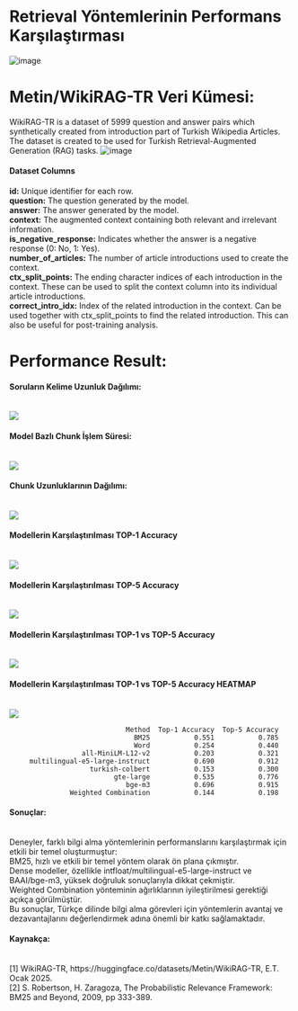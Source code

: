 # Retrieval Yöntemlerinin Performans Karşılaştırması

![image](https://github.com/user-attachments/assets/87125c2e-c89f-41e4-94c3-4b296b8ee241)

# Metin/WikiRAG-TR Veri Kümesi:

WikiRAG-TR is a dataset of 5999 question and answer pairs which synthetically created from introduction part of Turkish Wikipedia Articles. The dataset is created to be used for Turkish Retrieval-Augmented Generation (RAG) tasks.
![image](https://github.com/user-attachments/assets/0fa9234a-2f4c-459c-8c9e-d9508a09fdc9)

<h4>Dataset Columns</h4>
<b>id:</b> Unique identifier for each row.<br>
<b>question:</b> The question generated by the model.<br>
<b>answer:</b> The answer generated by the model.<br>
<b>context:</b> The augmented context containing both relevant and irrelevant information.<br>
<b>is_negative_response:</b> Indicates whether the answer is a negative response (0: No, 1: Yes).<br>
<b>number_of_articles:</b> The number of article introductions used to create the context.<br>
<b>ctx_split_points:</b> The ending character indices of each introduction in the context. These can be used to split the context column into its individual article introductions.<br>
<b>correct_intro_idx:</b> Index of the related introduction in the context. Can be used together with ctx_split_points to find the related introduction. This can also be useful for post-training analysis.<br>

# Performance Result:

<h4>Soruların Kelime Uzunluk Dağılımı:</h4>
<br/>
<img src="https://github.com/raifakyol/LLM_WikiRAG-TR/blob/main/result/soru_uzunluk.png" width="auto">
<br/>

<h4>Model Bazlı Chunk İşlem Süresi:</h4>
<br/>
<img src="https://github.com/raifakyol/LLM_WikiRAG-TR/blob/main/result/chunk_islem_suresi.png" width="auto">
<br/>

<h4>Chunk Uzunluklarının Dağılımı:</h4>
<br/>
<img src="https://github.com/raifakyol/LLM_WikiRAG-TR/blob/main/result/chunk_uzunluk_dagilimi.png" width="auto">
<br/>

<h4>Modellerin Karşılaştırılması TOP-1 Accuracy</h4>
<br/>
<img src="https://github.com/raifakyol/LLM_WikiRAG-TR/blob/main/result/top1_accuracy.png" width="auto">
<br/>

<h4>Modellerin Karşılaştırılması TOP-5 Accuracy</h4>
<br/>
<img src="https://github.com/raifakyol/LLM_WikiRAG-TR/blob/main/result/top5_accuracy.png" width="auto">
<br/>

<h4>Modellerin Karşılaştırılması TOP-1 vs TOP-5 Accuracy</h4>
<br/>
<img src="https://github.com/raifakyol/LLM_WikiRAG-TR/blob/main/result/top1vstop5_accuracu.png" width="auto">
<br/>

<h4>Modellerin Karşılaştırılması TOP-1 vs TOP-5 Accuracy HEATMAP</h4>
<br/>
<img src="https://github.com/raifakyol/LLM_WikiRAG-TR/blob/main/result/accuracy_heatmap.png" width="auto">
<br/>

                                 Method  Top-1 Accuracy  Top-5 Accuracy
                                   BM25           0.551           0.785
                                   Word           0.254           0.440
                      all-MiniLM-L12-v2           0.203           0.321
         multilingual-e5-large-instruct           0.690           0.912
                        turkish-colbert           0.153           0.300
                              gte-large           0.535           0.776
                                 bge-m3           0.696           0.915
                   Weighted Combination           0.144           0.198


<h4>Sonuçlar:</h4><br/>
Deneyler, farklı bilgi alma yöntemlerinin performanslarını karşılaştırmak için etkili bir temel oluşturmuştur:<br/>
BM25, hızlı ve etkili bir temel yöntem olarak ön plana çıkmıştır.<br/>
Dense modeller, özellikle intfloat/multilingual-e5-large-instruct ve BAAI/bge-m3, yüksek doğruluk sonuçlarıyla dikkat çekmiştir.<br/>
Weighted Combination yönteminin ağırlıklarının iyileştirilmesi gerektiği açıkça görülmüştür.<br/>
Bu sonuçlar, Türkçe dilinde bilgi alma görevleri için yöntemlerin avantaj ve dezavantajlarını değerlendirmek adına önemli bir katkı sağlamaktadır.<br/>

<h4>Kaynakça:</h4><br/>
[1]	WikiRAG-TR, https://huggingface.co/datasets/Metin/WikiRAG-TR, E.T. Ocak 2025.<br/>
[2]	S. Robertson, H. Zaragoza, The Probabilistic Relevance Framework: BM25 and Beyond, 2009, pp 333-389.<br/>

